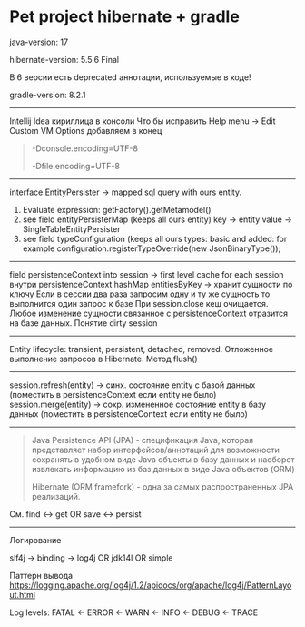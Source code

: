 # Pet project hibernate + gradle

java-version: 17

hibernate-version: 5.5.6 Final

В 6 версии есть deprecated аннотации, используемые в коде!

gradle-version: 8.2.1  

-----------------------------------

Intellij Idea кириллица в консоли Что бы исправить Help menu -> Edit Custom VM Options добавляем в конец

> -Dconsole.encoding=UTF-8
>
> -Dfile.encoding=UTF-8

-----------------------------------

interface EntityPersister -> mapped sql query with ours entity.

1. Evaluate expression: getFactory().getMetamodel()
2. see field entityPersisterMap (keeps all ours entity) key -> entity value -> SingleTableEntityPersister
3. see field typeConfiguration (keeps all ours types: basic and added: 
for example configuration.registerTypeOverride(new JsonBinaryType());

----------------------------------------
field persistenceContext into session -> first level cache for each session
    внутри persistenceContext hashMap entitiesByKey -> хранит сущности по ключу 
Если в сессии два раза запросим одну и ту же сущность то выполнится один запрос к базе
При session.close кеш очищается.
Любое изменение сущности связанное с persistenceContext отразится на базе данных.
Понятие dirty session

---------------------------------------------

Entity lifecycle: transient, persistent, detached, removed.
Отложенное выполнение запросов в Hibernate. Метод flush()

-----------------------------------------------

session.refresh(entity) -> синх. состояние entity с базой данных (поместить в persistenceContext если entity не было)
session.merge(entity) -> сохр. измененное состояние entity в базу данных (поместить в persistenceContext если entity не было)

------------------------------------------------


> Java Persistence API (JPA) - спецификация Java, которая представляет набор интерфейсов/аннотаций
> для возможности сохранять в удобном виде Java объекты в базу данных и наоборот извлекать информацию
> из баз данных в виде Java объектов (ORM)
>
> Hibernate (ORM framefork) - одна за самых распространенных JPA реализаций.

См. find <-> get  OR save <-> persist

---
Логирование

slf4j -> binding -> log4j OR jdk14l OR simple

Паттерн вывода
https://logging.apache.org/log4j/1.2/apidocs/org/apache/log4j/PatternLayout.html

Log levels:
FATAL <- ERROR <- WARN <- INFO <- DEBUG <- TRACE
